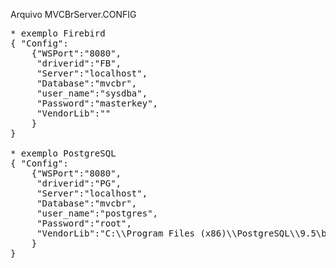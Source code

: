 Arquivo MVCBrServer.CONFIG

<pre>
* exemplo Firebird
{ "Config":
    {"WSPort":"8080",
	 "driverid":"FB",
	 "Server":"localhost",
	 "Database":"mvcbr",
	 "user_name":"sysdba",
	 "Password":"masterkey",
	 "VendorLib":""
	}
}

* exemplo PostgreSQL
{ "Config":
    {"WSPort":"8080",
	 "driverid":"PG",
	 "Server":"localhost",
	 "Database":"mvcbr",
	 "user_name":"postgres",
	 "Password":"root",
	 "VendorLib":"C:\\Program Files (x86)\\PostgreSQL\\9.5\bin\\libpq.dll"
	}
}
</pre>

